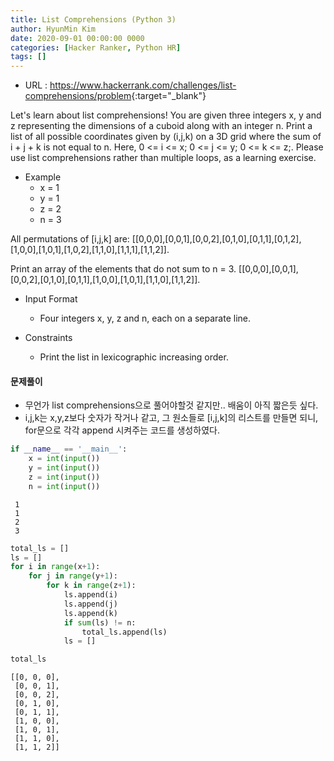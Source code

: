 ```yaml
---
title: List Comprehensions (Python 3)
author: HyunMin Kim
date: 2020-09-01 00:00:00 0000
categories: [Hacker Ranker, Python HR]
tags: []
---
```


- URL : <https://www.hackerrank.com/challenges/list-comprehensions/problem>{:target="_blank"}

Let's learn about list comprehensions! You are given three integers x, y and z representing the dimensions of a cuboid along with an integer n. Print a list of all possible coordinates given by (i,j,k) on a 3D grid where the sum of i + j + k is not equal to n. Here, 0 <= i <= x; 0 <= j <= y; 0 <= k <= z;. Please use list comprehensions rather than multiple loops, as a learning exercise.

- Example
    - x = 1
    - y = 1
    - z = 2
    - n = 3

All permutations of [i,j,k] are:
[[0,0,0],[0,0,1],[0,0,2],[0,1,0],[0,1,1],[0,1,2],[1,0,0],[1,0,1],[1,0,2],[1,1,0],[1,1,1],[1,1,2]].

Print an array of the elements that do not sum to n = 3.
[[0,0,0],[0,0,1],[0,0,2],[0,1,0],[0,1,1],[1,0,0],[1,0,1],[1,1,0],[1,1,2]].

- Input Format
    - Four integers  x, y, z and n, each on a separate line.

- Constraints
    - Print the list in lexicographic increasing order.

#### 문제풀이
- 무언가 list comprehensions으로 풀어야할것 같지만.. 배움이 아직 짧은듯 싶다.
- i,j,k는 x,y,z보다 숫자가 작거나 같고, 그 원소들로 [i,j,k]의 리스트를 만들면 되니, for문으로 각각 append 시켜주는 코드를 생성하였다.


```python
if __name__ == '__main__':
    x = int(input())
    y = int(input())
    z = int(input())
    n = int(input())
```

     1
     1
     2
     3



```python
total_ls = []
ls = []
for i in range(x+1):
    for j in range(y+1):
        for k in range(z+1):
            ls.append(i)
            ls.append(j)
            ls.append(k)
            if sum(ls) != n:
                total_ls.append(ls)
            ls = []
```


```python
total_ls
```




    [[0, 0, 0],
     [0, 0, 1],
     [0, 0, 2],
     [0, 1, 0],
     [0, 1, 1],
     [1, 0, 0],
     [1, 0, 1],
     [1, 1, 0],
     [1, 1, 2]]




```python

```
